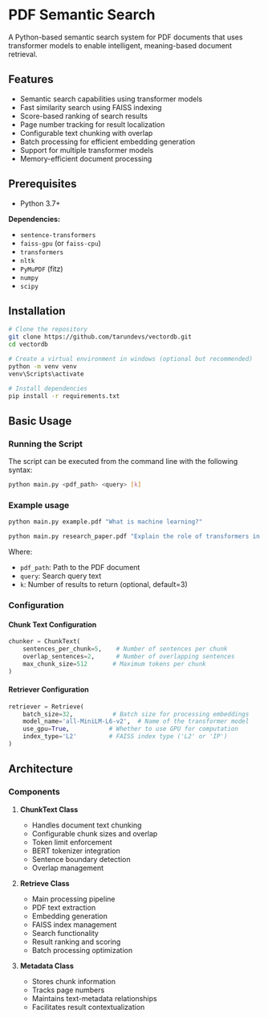 # PDF Semantic Search
A Python-based semantic search system for PDF documents that uses transformer models to enable intelligent, meaning-based document retrieval.

## Features
* Semantic search capabilities using transformer models
* Fast similarity search using FAISS indexing
* Score-based ranking of search results
* Page number tracking for result localization
* Configurable text chunking with overlap
* Batch processing for efficient embedding generation
* Support for multiple transformer models
* Memory-efficient document processing

## Prerequisites
* Python 3.7+

**Dependencies:**
* `sentence-transformers`
* `faiss-gpu` (or `faiss-cpu`)
* `transformers`
* `nltk`
* `PyMuPDF` (fitz)
* `numpy`
* `scipy`

## Installation

```bash
# Clone the repository
git clone https://github.com/tarundevs/vectordb.git
cd vectordb

# Create a virtual environment in windows (optional but recommended)
python -m venv venv
venv\Scripts\activate

# Install dependencies
pip install -r requirements.txt
```

## Basic Usage

### Running the Script
The script can be executed from the command line with the following syntax:
```bash
python main.py <pdf_path> <query> [k]
```

### Example usage
```bash
python main.py example.pdf "What is machine learning?"
```

```bash
python main.py research_paper.pdf "Explain the role of transformers in NLP." 5
```

Where:
- `pdf_path`: Path to the PDF document
- `query`: Search query text
- `k`: Number of results to return (optional, default=3)

### Configuration

#### Chunk Text Configuration
```python
chunker = ChunkText(
    sentences_per_chunk=5,    # Number of sentences per chunk
    overlap_sentences=2,      # Number of overlapping sentences
    max_chunk_size=512       # Maximum tokens per chunk
)
```

#### Retriever Configuration
```python
retriever = Retrieve(
    batch_size=32,           # Batch size for processing embeddings
    model_name='all-MiniLM-L6-v2',  # Name of the transformer model
    use_gpu=True,           # Whether to use GPU for computation
    index_type='L2'         # FAISS index type ('L2' or 'IP')
)
```

## Architecture

### Components

1. **ChunkText Class**
   * Handles document text chunking
   * Configurable chunk sizes and overlap
   * Token limit enforcement
   * BERT tokenizer integration
   * Sentence boundary detection
   * Overlap management

2. **Retrieve Class**
   * Main processing pipeline
   * PDF text extraction
   * Embedding generation
   * FAISS index management
   * Search functionality
   * Result ranking and scoring
   * Batch processing optimization

3. **Metadata Class**
   * Stores chunk information
   * Tracks page numbers
   * Maintains text-metadata relationships
   * Facilitates result contextualization
